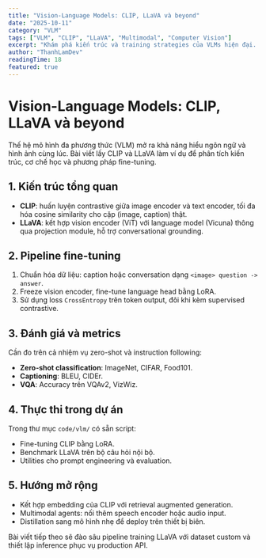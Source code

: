 ```yaml
---
title: "Vision-Language Models: CLIP, LLaVA và beyond"
date: "2025-10-11"
category: "VLM"
tags: ["VLM", "CLIP", "LLaVA", "Multimodal", "Computer Vision"]
excerpt: "Khám phá kiến trúc và training strategies của VLMs hiện đại. Hands-on với multimodal fine-tuning và evaluation metrics cho practical applications."
author: "ThanhLamDev"
readingTime: 18
featured: true
---
```


# Vision-Language Models: CLIP, LLaVA và beyond

Thế hệ mô hình đa phương thức (VLM) mở ra khả năng hiểu ngôn ngữ và hình ảnh cùng lúc. Bài viết lấy CLIP và LLaVA làm ví dụ để phân tích kiến trúc, cơ chế học và phương pháp fine-tuning.

## 1. Kiến trúc tổng quan

- **CLIP**: huấn luyện contrastive giữa image encoder và text encoder, tối đa hóa cosine similarity cho cặp (image, caption) thật.
- **LLaVA**: kết hợp vision encoder (ViT) với language model (Vicuna) thông qua projection module, hỗ trợ conversational grounding.

## 2. Pipeline fine-tuning

1. Chuẩn hóa dữ liệu: caption hoặc conversation dạng ```<image> question -> answer```.
2. Freeze vision encoder, fine-tune language head bằng LoRA.
3. Sử dụng loss ```CrossEntropy``` trên token output, đôi khi kèm supervised contrastive.

## 3. Đánh giá và metrics

Cần đo trên cả nhiệm vụ zero-shot và instruction following:

- **Zero-shot classification**: ImageNet, CIFAR, Food101.
- **Captioning**: BLEU, CIDEr.
- **VQA**: Accuracy trên VQAv2, VizWiz.

## 4. Thực thi trong dự án

Trong thư mục ```code/vlm/``` có sẵn script:

- Fine-tuning CLIP bằng LoRA.
- Benchmark LLaVA trên bộ câu hỏi nội bộ.
- Utilities cho prompt engineering và evaluation.

## 5. Hướng mở rộng

- Kết hợp embedding của CLIP với retrieval augmented generation.
- Multimodal agents: nối thêm speech encoder hoặc audio input.
- Distillation sang mô hình nhẹ để deploy trên thiết bị biên.

Bài viết tiếp theo sẽ đào sâu pipeline training LLaVA với dataset custom và thiết lập inference phục vụ production API.
